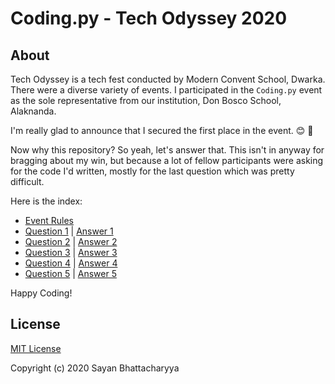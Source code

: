# Coding.py - Tech Odyssey 2020

## About

Tech Odyssey is a tech fest conducted by Modern Convent School, Dwarka. There were a diverse variety of events. I participated in the `Coding.py` event as the sole representative from our institution, Don Bosco School, Alaknanda.

I'm really glad to announce that I secured the first place in the event. :blush: :tada:

Now why this repository? So yeah, let's answer that. This isn't in anyway for bragging about my win, but because a lot of fellow participants were asking for the code I'd written, mostly for the last question which was pretty difficult. 

Here is the index:

- [Event Rules](rules.md)
- [Question 1](questions/Q1.md) | [Answer 1](answers/A1.py)
- [Question 2](questions/Q2.md) | [Answer 2](answers/A2.py)
- [Question 3](questions/Q3.md) | [Answer 3](answers/A1.py)
- [Question 4](questions/Q4.md) | [Answer 4](answers/A4.py)
- [Question 5](questions/Q5.md) | [Answer 5](answers/A5.py)

Happy Coding!

## License

[MIT License](LICENSE)  

Copyright (c) 2020 Sayan Bhattacharyya
